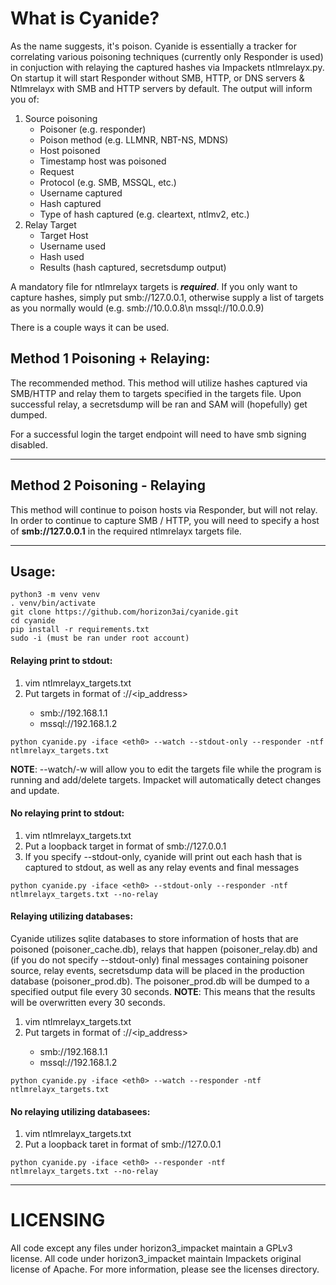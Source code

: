 # What is Cyanide?
As the name suggests, it's poison.  Cyanide is essentially a tracker for correlating various poisoning techniques (currently only Responder is used) in conjuction with relaying the captured hashes via Impackets ntlmrelayx.py.  On startup it will start Responder without SMB, HTTP, or DNS servers & Ntlmrelayx with SMB and HTTP servers by default. The output will inform you of:
 
1. Source poisoning
   - Poisoner (e.g. responder)
   - Poison method (e.g. LLMNR, NBT-NS, MDNS)
   - Host poisoned
   - Timestamp host was poisoned
   - Request
   - Protocol (e.g. SMB, MSSQL, etc.)
   - Username captured
   - Hash captured
   - Type of hash captured (e.g. cleartext, ntlmv2, etc.)
2. Relay Target
   - Target Host
   - Username used
   - Hash used
   - Results (hash captured, secretsdump output)
 
A mandatory file for ntlmrelayx targets is <b>_required_</b>.  If you only want to capture hashes, simply put smb://127.0.0.1, otherwise supply a list of targets as you normally would (e.g. smb://10.0.0.8\n mssql://10.0.0.9)
 
There is a couple ways it can be used. 
 
## Method 1 Poisoning + Relaying:
 
  The recommended method.  This method will utilize hashes captured via SMB/HTTP and relay them to targets specified in the targets file.  Upon successful relay, a secretsdump will be ran and SAM will (hopefully) get dumped.  
	
  For a successful login the target endpoint will need to have smb signing disabled.
___
## Method 2 Poisoning - Relaying

This method will continue to poison hosts via Responder, but will not relay.  In order to continue to capture SMB / HTTP, you will need to specify a host of <b>smb://127.0.0.1</b> in the required ntlmrelayx targets file.
___
 ## Usage:

```
python3 -m venv venv
. venv/bin/activate
git clone https://github.com/horizon3ai/cyanide.git
cd cyanide
pip install -r requirements.txt
sudo -i (must be ran under root account)
```

#### Relaying print to stdout:
1. vim ntlmrelayx_targets.txt
2. Put targets in format of <protocol>://<ip_address>
	- smb://192.168.1.1
	- mssql://192.168.1.2

`python cyanide.py -iface <eth0> --watch --stdout-only --responder -ntf ntlmrelayx_targets.txt`

<b>NOTE</b>: --watch/-w will allow you to edit the targets file while the program is running and add/delete targets.  Impacket will automatically detect changes and update.

#### No relaying print to stdout:
1. vim ntlmrelayx_targets.txt
2. Put a loopback target in format of smb://127.0.0.1
3. If you specify --stdout-only, cyanide will print out each hash that is captured to stdout, as well as any relay events and final messages
	
`python cyanide.py -iface <eth0> --stdout-only --responder -ntf ntlmrelayx_targets.txt --no-relay`

#### Relaying utilizing databases:

Cyanide utilizes sqlite databases to store information of hosts that are poisoned (poisoner_cache.db), relays that happen (poisoner_relay.db) and (if you do not specify --stdout-only) final messages containing poisoner source, relay events, secretsdump data will be placed in the production database (poisoner_prod.db).  The poisoner_prod.db will be dumped to a specified output file every 30 seconds.  <b>NOTE</b>: This means that the results will be overwritten every 30 seconds.


1. vim ntlmrelayx_targets.txt
2. Put targets in format of <protocol>://<ip_address>
	- smb://192.168.1.1
	- mssql://192.168.1.2
	
`python cyanide.py -iface <eth0> --watch --responder -ntf ntlmrelayx_targets.txt`
	
#### No relaying utilizing databasees:

1. vim ntlmrelayx_targets.txt
2. Put a loopback taret in format of smb://127.0.0.1

`python cyanide.py -iface <eth0> --responder -ntf ntlmrelayx_targets.txt --no-relay`
___
# LICENSING
All code except any files under horizon3_impacket maintain a GPLv3 license.  All code under horizon3_impacket maintain Impackets original license of Apache.  For more information, please see the licenses directory.
